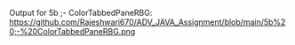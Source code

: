 Output for 5b ;- ColorTabbedPaneRBG: https://github.com/Rajeshwari670/ADV_JAVA_Assignment/blob/main/5b%20;-%20ColorTabbedPaneRBG.png

